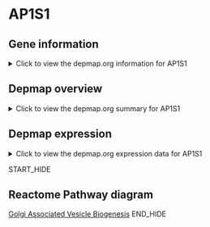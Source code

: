<h1>AP1S1</h1>

<h2>Gene information</h2>
<details>
  <summary>Click to view the depmap.org information for AP1S1</summary>
  <iframe src="https://depmap.org/portal/gene/AP1S1?tab=about" style="border:none;width:100%;height:800px"></iframe>
</details>

<h2>Depmap overview</h2>
<details>
  <summary>Click to view the depmap.org summary for AP1S1</summary>
  <iframe src="https://depmap.org/portal/gene/AP1S1?tab=overview" style="border:none;width:100%;height:800px"></iframe>
</details>

<h2>Depmap expression</h2>
<details>
  <summary>Click to view the depmap.org expression data for AP1S1</summary>
  <iframe src="https://depmap.org/portal/gene/AP1S1?tab=characterization" style="border:none;width:100%;height:800px"></iframe>
</details>


START_HIDE
<h2>Reactome Pathway diagram</h2>
<a href="https://reactome.org/PathwayBrowser/#/R-HSA-432722">Golgi Associated Vesicle Biogenesis</a>
END_HIDE


